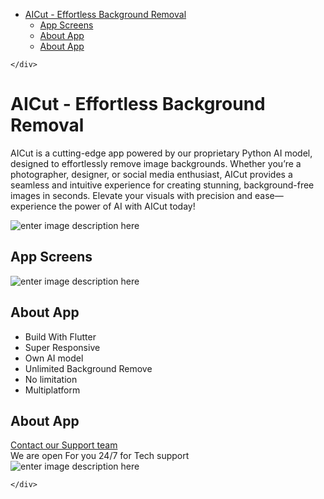 <!DOCTYPE html>
<html>

<head>
  <meta charset="utf-8">
  <meta name="viewport" content="width=device-width, initial-scale=1.0">
  <title>AICUT</title>
  <link rel="stylesheet" href="https://stackedit.io/style.css" />
</head>

<body class="stackedit">
  <div class="stackedit__left">
    <div class="stackedit__toc">
      
<ul>
<li><a href="#aicut---effortless-background-removal">AICut - Effortless Background Removal</a>
<ul>
<li><a href="#app-screens">App Screens</a></li>
<li><a href="#about-app">About App</a></li>
<li><a href="#about-app-1">About App</a></li>
</ul>
</li>
</ul>

    </div>
  </div>
  <div class="stackedit__right">
    <div class="stackedit__html">
      <h1 id="aicut---effortless-background-removal"><strong>AICut - Effortless Background Removal</strong></h1>
<p>AICut is a cutting-edge app powered by our proprietary Python AI model, designed to effortlessly remove image backgrounds. Whether you’re a photographer, designer, or social media enthusiast, AICut provides a seamless and intuitive experience for creating stunning, background-free images in seconds. Elevate your visuals with precision and ease—experience the power of AI with AICut today!</p>
<p><img src="https://raw.githubusercontent.com/taufiqurSabbir/image_background_remove_flutter/main/asset/images/4937036.png?token=GHSAT0AAAAAACRI6UMDMTXHXUOLRIKDVOT6ZSHO2SA" alt="enter image description here"></p>
<h2 id="app-screens">App Screens</h2>
<p><img src="https://raw.githubusercontent.com/taufiqurSabbir/image_background_remove_flutter/main/asset/images/Screenshot_3.png?token=GHSAT0AAAAAACRI6UMDRFP76CC33UIJPDMOZSHO26A" alt="enter image description here"></p>
<h2 id="about-app">About App</h2>
<ul>
<li>Build With Flutter</li>
<li>Super Responsive</li>
<li>Own AI model</li>
<li>Unlimited Background Remove</li>
<li>No limitation</li>
<li>Multiplatform</li>
</ul>
<h2 id="about-app-1">About App</h2>
<p><a href="https://www.fanatech.co/">Contact our Support team</a><br>
We are open For you 24/7 for Tech support<br>
<img src="https://raw.githubusercontent.com/taufiqurSabbir/image_background_remove_flutter/main/asset/images/What-is-Customer-Support-and-Service_banner-1024x341.jpg?token=GHSAT0AAAAAACRI6UMCD3SRJ4P7LB4LLIH6ZSHNCHQ" alt="enter image description here"></p>

    </div>
  </div>
</body>

</html>
